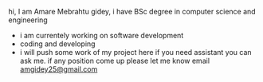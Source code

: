hi, I am Amare Mebrahtu gidey,
i have BSc degree in computer science and engineering
- i am currentely working on software development
- coding and developing
- i will push some work of my project here
if you need assistant you can ask me.
if any position come up please let me know 
email amgidey25@gmail.com
